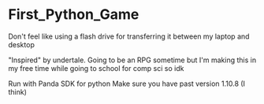 # First_Python_Game
Don't feel like using a flash drive for transferring it between my laptop and desktop




"Inspired" by undertale.
Going to be an RPG sometime but I'm making this in my free time while going to school for comp sci so idk



Run with Panda SDK for python
Make sure you have past version 1.10.8 (I think)

